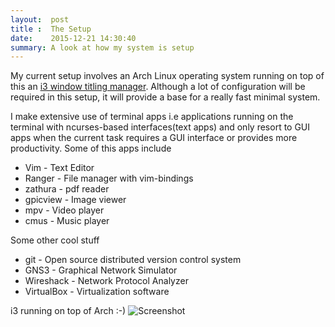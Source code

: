 ```yaml
---
layout:  post
title :  The Setup
date:    2015-12-21 14:30:40
summary: A look at how my system is setup
---
```


My current setup involves an Arch Linux operating system running on top of this an [i3 window titling manager](i3wm.org). Although a lot of configuration will be required in this setup, it will provide a base for a really fast minimal system.

I make extensive use of terminal apps i.e applications running on the terminal with ncurses-based interfaces(text apps) and only resort to GUI apps when the current task requires a GUI interface or provides more productivity. Some of this apps include

* Vim - Text Editor
* Ranger - File manager with vim-bindings
* zathura - pdf reader
* gpicview - Image viewer
* mpv - Video player
* cmus - Music player

Some other cool stuff

* git - Open source distributed version control system
* GNS3 - Graphical Network Simulator
* Wireshack - Network Protocol Analyzer
* VirtualBox - Virtualization software

i3 running on top of Arch :-)
![Screenshot]({{site.url}}/images/screen.png)
